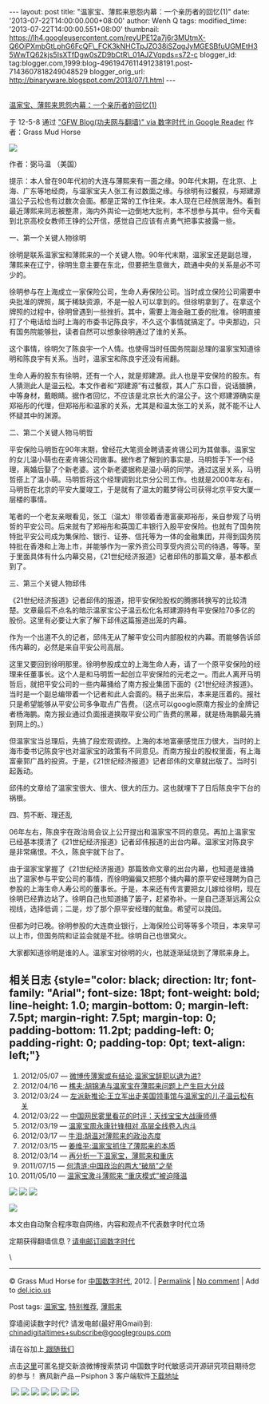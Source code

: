 --- layout: post title: "温家宝、薄熙来恩怨内幕：一个亲历者的回忆(1)"
date: '2013-07-22T14:00:00.000+08:00' author: Wenh Q tags:
modified\_time: '2013-07-22T14:00:00.551+08:00' thumbnail:
https://lh4.googleusercontent.com/reyUPE12a7j6r3MUtmX-Q6OiPXmbGtLphG6FcQF\_FCK3kNHCTpJZO38iSZqgJyMGESBfuUGMEtH35WwTQ62kjs5IsXTfDgw0sZD9bCtR\_01AJZVqpds=s72-c
blogger\_id:
tag:blogger.com,1999:blog-4961947611491238191.post-7143607818249048529
blogger\_orig\_url: http://binaryware.blogspot.com/2013/07/1.html ---

[\
温家宝、薄熙来恩怨内幕：一个亲历者的回忆(1)](http://feedproxy.google.com/~r/chinagfwblog/~3/Urkd0Q_rgt0/)

于 12-5-8 通过 ["GFW Blog(功夫网与翻墙)" via 数字时代 in Google
Reader](http://feeds2.feedburner.com/chinagfwblog) 作者：Grass Mud Horse

![](https://lh4.googleusercontent.com/reyUPE12a7j6r3MUtmX-Q6OiPXmbGtLphG6FcQF_FCK3kNHCTpJZO38iSZqgJyMGESBfuUGMEtH35WwTQ62kjs5IsXTfDgw0sZD9bCtR_01AJZVqpds)

作者：弼马温 （美国）

提示：本人曾在90年代初的大连与薄熙来有一面之缘。90年代末期，在北京、上海、广东等地经商，与温家宝夫人张工有过数面之缘。与徐明有过餐叙，与郑建源温公子云松也有过数次会面。都是正常的工作往来。本人现在已经旅居海外。看到最近薄熙来同志被整肃，海内外舆论一边倒地大批判，本不想参与其中。但今天看到北京高校女教师王铮的公开信，感觉自己应该有点勇气把事实披露一些。

一、第一个关键人物徐明

徐明是联系温家宝和薄熙来的一个关键人物。90年代末期，温家宝还是副总理，薄熙来在辽宁，徐明生意主要在东北，但要把生意做大，疏通中央的关系是必不可少的。

徐明参与在上海成立一家保险公司，生命人寿保险公司。当时成立保险公司需要中央批准的牌照，属于稀缺资源，不是一般人可以拿到的。但徐明拿到了。在拿这个牌照的过程中，徐明曾遇到一些挫折。其中，需要上海金融工委的批准。徐明直接打了个电话给当时上海的市委书记陈良宇，不久这个事情就搞定了。中央那边，只有国务院能够批，读者自然可以想象徐明通过了谁的关系。

这个事情，徐明欠了陈良宇一个人情。也使得当时任国务院副总理的温家宝知道徐明和陈良宇有关系。当时，温家宝和陈良宇还没有闹翻。

生命人寿的股东有徐明，还有一个人，就是郑建源。此人也是平安保险的股东。有人猜测此人是温云松。本文作者和“郑建源”有过餐叙，其人广东口音，说话腼腆，中等身材，戴眼睛。据作者回忆，不应该是北京长大的温公子。这个郑建源确实是郑裕彤的代理，但郑裕彤和温家的关系，尤其是和温太张工的关系，就不能不让人怀疑其中的渊源。

二、第二个关键人物马明哲

平安保险马明哲在90年末期，曾经花大笔资金聘请麦肯锡公司为其做事。温家宝的女儿温小萌也在麦肯锡公司做事。据作者了解到的事实是，马明哲手下一个经理，离婚后娶了个新老婆。这个新老婆据称是温小萌的同学。通过这层关系，马明哲搭上了温小萌。马明哲将这个经理调到北京分公司工作。也就是2000年左右，马明哲在北京的平安大厦竣工，于是就有了温太的戴梦得公司获得北京平安大厦一层楼的事情。

笔者的一个老友亲眼看见，张工（温太）带领着香港富豪郑裕彤，亲自参观了马明哲的平安公司。后来就有了郑裕彤和英国汇丰银行入股平安保险。也就有了国务院特批平安公司成为集保险、银行、证券、信托等为一体的金融集团，并得到国务院特批在香港和上海上市，并能够作为一家外资公司享受内资公司的待遇，等等。至于里面具体有什么内幕交易，《21世纪经济报道》记者邱伟的那篇文章，基本都点到了。

三、第三个关键人物邱伟

《21世纪经济报道》记者邱伟的报道，把平安保险股权的腾挪转换写的比较清楚。文章最后不点名的暗示温家宝公子温云松化名郑建源持有平安保险70多亿的股份。这里有必要让大家了解下邱伟这篇报道出笼的内幕。

作为一个出道不久的记者，邱伟无从了解平安公司内部股权的内幕。而能够告诉邱伟内幕的，必然是来自平安公司高层。

这里又要回到徐明那里。徐明参股成立的上海生命人寿，请了一个原平安保险的经理来任董事长。这个人是和马明哲一起创立平安保险的元老之一。而此人离开马明哲后，就把平安公司的一些内幕捅给了南方报业集团下面的《21世纪经济报道》。当时是一个副总编带着一个记者和此人会面的。稿子出来后，本来是压着的。报社只是希望能够从平安公司多争取点广告费。（这点可以google原南方报业的金牌记者杨海鹏。南方报业通过负面报道换取平安公司广告费的黑幕，就是杨海鹏最先捅到网上的。）

但温家宝当总理后，先搞了段宏观调控。上海的本地富豪感觉压力很大，当时的上海市委书记陈良宇也对温家宝的政策有不同意见。而南方报业的股权里面，有上海富豪郭广昌的投资。于是，《21世纪经济报道》记者邱伟的文章就出版了。当时引起轰动。

邱伟的文章给了温家宝很大、很大、很大的压力。这也就埋下了日后陈良宇下台的祸根。

四、剪不断、理还乱

06年左右，陈良宇在政治局会议上公开提出和温家宝不同的意见。再加上温家宝已经基本摸清了《21世纪经济报道》记者邱伟报道的出台内幕。温家宝对陈良宇是非常痛恨。不久，陈良宇就下台了。

由于温家宝掌握了《21世纪经济报道》那篇致命文章的出台内幕，也知道是谁捅出了温家参与平安公司的事情，而徐明偏偏又把那个捅内幕的原平安经理聘为自己参股的上海生命人寿公司的董事长。于是，本来还有传言要把女儿嫁给徐明，现在徐明已经靠边站了。徐明自己也知道捅了篓子，赶紧弥补。一是自己逐渐远离公众视线，选择低调；二是，炒了那个原平安经理的鱿鱼。希望可以挽回。

但都为时已晚。徐明参股的大连商业银行，上海保险公司等等多个项目，本来早可以上市，但国务院和证监会就是不批。徐明自己也很窝火。

大家都知道徐明是谁的人。温家宝对徐明的火，也就逐渐延烧到了薄熙来身上。

相关日志 {style="color: black; direction: ltr; font-family: "Arial"; font-size: 18pt; font-weight: bold; line-height: 1.0; margin-bottom: 0; margin-left: 7.5pt; margin-right: 7.5pt; margin-top: 0; padding-bottom: 11.2pt; padding-left: 0; padding-right: 0; padding-top: 0pt; text-align: left;"}
--------

1.  2012/05/07 —
    [微博传薄案或有结论,温家宝辞职以退为进?](http://www.letscorp.net/archives/23615)
2.  2012/04/16 —
    [樵夫:胡锦涛与温家宝在薄熙来问题上产生巨大分歧](http://www.letscorp.net/archives/22307)
3.  2012/03/24 —
    [左派新推论:王立军出走美国领事馆与温家宝的儿子温云松有关](http://www.letscorp.net/archives/20971)
4.  2012/03/22 —
    [中国网民雾里看花的时评：天线宝宝大战康师傅](http://www.letscorp.net/archives/20805)
5.  2012/03/19 — [温家宝周永康针锋相对
    高层全线卷入内斗](http://www.letscorp.net/archives/20579)
6.  2012/03/17 —
    [牛泪:胡温对薄熙来的政治态度](http://www.letscorp.net/archives/20476)
7.  2012/03/15 —
    [姜维平:温家宝抓住了薄熙来的本质](http://www.letscorp.net/archives/20333)
8.  2012/03/14 —
    [再分析一下温家宝，薄熙来和重庆](http://www.letscorp.net/archives/20294)
9.  2011/07/15 —
    [何清涟:中国政治的两大“破局”之举](http://www.letscorp.net/archives/14718)
10. 2011/05/10 — [温家宝激斗薄熙来
    “重庆模式”被迫降温](http://www.letscorp.net/archives/12882)

![](https://lh3.googleusercontent.com/vW8tim6gRUPKpuAQ-uFU-dMBP91jFt8upk2VlJ-avVDwN3HNeyBsL8QRorrCVgRDe1Qov_eKmw64r62KYgT-mYu4_vUNvJdl7G2iUeLEGkI_cOzIjf8) ![](https://lh6.googleusercontent.com/tWzumUOywcL_SeCmPzbQTi8ziFxDJtzsZWSX-I-3s_GyWVV2Ysl4wo9YnBtM_y-I-V3kzSFukKccs_2iOk6cxQXzqNQ2lJ8xIQk9NoxhK_At5fSMQA8) ![](https://lh4.googleusercontent.com/5jmOxQC0Dl4Dk7dI-jgkkcTzv3dljkVY_zBgOCw0B-uTrS0K5JJhlN11DEGkbjQ2f1SfP8FQPXmyK0kV9rv8-tK5GSDpk-rBMmQdo_4r4k4SdHwxIJk)

![](https://lh5.googleusercontent.com/SRjy89BdAdPVemT7V3ckarz6V9EqFwwpZqzM7p5fPBm0xtAcpluxb4OXiRA57Rft-0EeNOYeGmazOf848gS7ahdKY8y1D7hdQxrT31jxjXajkf5rX8U)

本文由自动聚合程序取自网络，内容和观点不代表数字时代立场

定期获得翻墙信息？[请电邮订阅数字时代](http://www.feedblitz.com/f/?Sub=735659)

\

* * * * *

© Grass Mud Horse for [中国数字时代](https://cdtproxy.info/chinese),
2012. |
[Permalink](https://cdtproxy.info/chinese/2012/05/%e6%b8%a9%e5%ae%b6%e5%ae%9d%e3%80%81%e8%96%84%e7%86%99%e6%9d%a5%e6%81%a9%e6%80%a8%e5%86%85%e5%b9%95%ef%bc%9a%e4%b8%80%e4%b8%aa%e4%ba%b2%e5%8e%86%e8%80%85%e7%9a%84%e5%9b%9e%e5%bf%861/) |
[No
comment](https://cdtproxy.info/chinese/2012/05/%e6%b8%a9%e5%ae%b6%e5%ae%9d%e3%80%81%e8%96%84%e7%86%99%e6%9d%a5%e6%81%a9%e6%80%a8%e5%86%85%e5%b9%95%ef%bc%9a%e4%b8%80%e4%b8%aa%e4%ba%b2%e5%8e%86%e8%80%85%e7%9a%84%e5%9b%9e%e5%bf%861/#comments) |
Add to
[del.icio.us](http://del.icio.us/post?url=https://cdtproxy.info/chinese/2012/05/%E6%B8%A9%E5%AE%B6%E5%AE%9D%E3%80%81%E8%96%84%E7%86%99%E6%9D%A5%E6%81%A9%E6%80%A8%E5%86%85%E5%B9%95%EF%BC%9A%E4%B8%80%E4%B8%AA%E4%BA%B2%E5%8E%86%E8%80%85%E7%9A%84%E5%9B%9E%E5%BF%861/&title=%E6%B8%A9%E5%AE%B6%E5%AE%9D%E3%80%81%E8%96%84%E7%86%99%E6%9D%A5%E6%81%A9%E6%80%A8%E5%86%85%E5%B9%95%EF%BC%9A%E4%B8%80%E4%B8%AA%E4%BA%B2%E5%8E%86%E8%80%85%E7%9A%84%E5%9B%9E%E5%BF%86(1))

Post tags:
[温家宝](https://cdtproxy.info/chinese/tag/%e6%b8%a9%e5%ae%b6%e5%ae%9d/?category=10466),
[特别推荐](https://cdtproxy.info/chinese/tag/%e7%89%b9%e5%88%ab%e6%8e%a8%e8%8d%90/?category=10466),
[薄熙来](https://cdtproxy.info/chinese/tag/%e8%96%84%e7%86%99%e6%9d%a5/?category=10466)

穿墙阅读数字时代? 请发电邮(最好用Gmail)到:
[chinadigitaltimes+subscribe@googlegroups.com](mailto:chinadigitaltimes%2Bsubscribe@googlegroups.com)

请在谷加上[ 跟随我们](https://plus.google.com/112915952962578336480)

点击[这里](https://docs.google.com/a/chinadigitaltimes.net/spreadsheet/viewform?hl=zh-CN&formkey=dGRpN3FrVThuMFFsZHBZcmNGLW94dEE6MQ#gid=0)可匿名提交新浪微博搜索禁词
中国数字时代敏感词开源研究项目期待您的参与！ 赛风新产品－Psiphon 3
客户端软件[下载地址](http://dld.bz/caonima745)

 ![](https://lh6.googleusercontent.com/H5X7yCWpslZ7mowWW9KS3hwep0fKMT0EIpyqrlruQdrJOtJKyYU-LshvrfUo3jHtmvtkjKQVZ1I-gvs1ErDel4KFx4EmHSyChrQx66_S67vOREU05ws) ![](https://lh5.googleusercontent.com/ycR4KKgDXNIef4_9O0VDO9IPmSNV0heM2i_nGlUPpwH39MYS0cHOOS0tHR9rxeDkqffPUJXJfMT-7YlKL0msIkZdyvscfTyAZbAtWzviCWKt4YPqKoM) ![](https://lh4.googleusercontent.com/61tPNjAHVltkKDY90RlV_HUdJdoJ86gMF8HXiDTbyFK482Gbdv8m4T5cHN1GEVaOB0IJALosAtHGY55ti491zP6CQ38XLHxPoNUp3OuPhiK_ufFK7bU) ![](https://lh5.googleusercontent.com/t_W8cW70s45I_YJIofXNIFiLOZwogElPg-XFEQEpBAPvuIi2XjmEIh7QfLfxaPFC73H1UZR2RaigC8kHavCbakX1TNmRkZo9MhyN9c9BQ_XW7ZmdLTQ) ![](https://lh6.googleusercontent.com/_sO1QfNKPJuC3GBJoRnm-mERfXYoWlyyb938jz2edInV34M2sjUupBJnb9BLJ_SJHyTNFkMXE5VpreRjCO2iGg-jPc3Wkgo5EkbMNZH3fFULVOuRp34) ![](https://lh4.googleusercontent.com/sT050typAA9AMvMSWngQljEdIHJxTCc4-qTELU5D9nnC7aIxAz-xOSI52L-Gv96PqPQDxh9h2sdbQb6RGJPSZ9ik7i5IIvWOeFjBjhJh1yDb6a0fHtQ) ![](https://lh3.googleusercontent.com/gp9gYlhv46uElusgHNF91IYYyW5yvqC2mbRMBCA7PusFbrSEovssuzCebuPnj60jsquwd8-ksYK4yOvEw5stitS05VuIByrcemedE72ginrSrEQvTF0)
